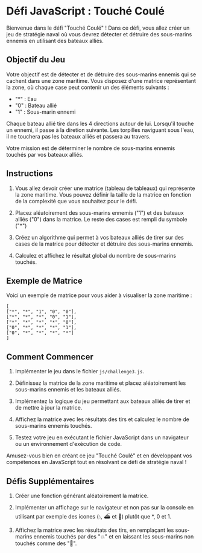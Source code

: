 # Défi JavaScript : Touché Coulé

Bienvenue dans le défi "Touché Coulé" ! Dans ce défi, vous allez créer un jeu de stratégie naval où vous devrez détecter et détruire des sous-marins ennemis en utilisant des bateaux alliés.

## Objectif du Jeu

Votre objectif est de détecter et de détruire des sous-marins ennemis qui se cachent dans une zone maritime. Vous disposez d'une matrice représentant la zone, où chaque case peut contenir un des éléments suivants :
- "*" : Eau
- "0" : Bateau allié
- "1" : Sous-marin ennemi

Chaque bateau allié tire dans les 4 directions autour de lui. 
Lorsqu'il touche un ennemi, il passe à la diretion suivante. 
Les torpilles naviguant sous l'eau, il ne touchera pas les bateaux alliés et passera au travers.

Votre mission est de déterminer le nombre de sous-marins ennemis touchés par vos bateaux alliés.

## Instructions

1. Vous allez devoir créer une matrice (tableau de tableaux) qui représente la zone maritime. Vous pouvez définir la taille de la matrice en fonction de la complexité que vous souhaitez pour le défi.

2. Placez aléatoirement des sous-marins ennemis ("1") et des bateaux alliés ("0") dans la matrice. Le reste des cases est rempli du symbole ("*")

3. Créez un algorithme qui permet à vos bateaux alliés de tirer sur des cases de la matrice pour détecter et détruire des sous-marins ennemis.

4. Calculez et affichez le résultat global du nombre de sous-marins touchés.

## Exemple de Matrice

Voici un exemple de matrice pour vous aider à visualiser la zone maritime :

```
[
["*", "*", "1", "0", "0"],
["*", "*", "*", "0", "1"],
["*", "*", "*", "*", "0"],
["0", "*", "*", "*", "1"],
["0", "*", "*", "*", "*"]
]
```



## Comment Commencer

1. Implémenter le jeu dans le fichier `js/challenge3.js`.

2. Définissez la matrice de la zone maritime et placez aléatoirement les sous-marins ennemis et les bateaux alliés.

3. Implémentez la logique du jeu permettant aux bateaux alliés de tirer et de mettre à jour la matrice.

4. Affichez la matrice avec les résultats des tirs et calculez le nombre de sous-marins ennemis touchés.

5. Testez votre jeu en exécutant le fichier JavaScript dans un navigateur ou un environnement d'exécution de code.

Amusez-vous bien en créant ce jeu "Touché Coulé" et en développant vos compétences en JavaScript tout en résolvant ce défi de stratégie naval !




## Défis Supplémentaires

1. Créer une fonction générant aléatoirement la matrice.

2. Implémenter un affichage sur le navigateur et non pas sur la console en utilisant par exemple des icones (💧, ⛴ et 👾) plutôt que *, 0 et 1.

3. Affichez la matrice avec les résultats des tirs, en remplaçant les sous-marins ennemis touchés par des "💥" et en laissant les sous-marins non touchés comme des "👾".